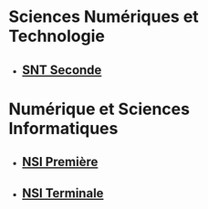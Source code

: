 # Sciences Numériques et Technologie
- ## [SNT Seconde](./SNT/README.md)

# Numérique et Sciences Informatiques
- ## [NSI Première](./NSI_1ERE/README.md)
- ## [NSI Terminale](./NSI_TLE/README.md)

